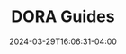---
title: "DORA Guides"
date: 2024-03-29T16:06:31-04:00
draft: false
bannerTitle: "DORA Guides"
bannerSubtitle: |
    For a successful journey of continuous improvement—getting better at getting better!—you'll need the right equipment. These guides, written by members of the DORA research project and friends from throughout our <a href="https://dora.community/" target="_blank">community of practice</a>, offer advice from practioners on how to apply DORA's findings in your own unique context. 
---